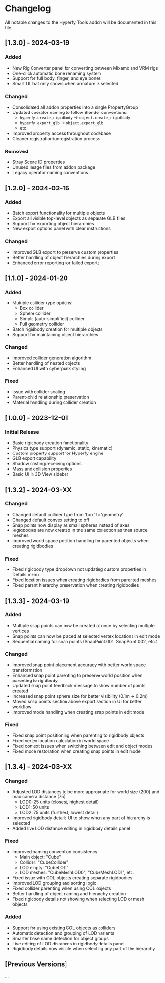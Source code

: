 # Changelog

All notable changes to the Hyperfy Tools addon will be documented in this file.

## [1.3.0] - 2024-03-19

### Added
- New Rig Converter panel for converting between Mixamo and VRM rigs
- One-click automatic bone renaming system
- Support for full body, finger, and eye bones
- Smart UI that only shows when armature is selected

### Changed
- Consolidated all addon properties into a single PropertyGroup
- Updated operator naming to follow Blender conventions:
  - `hyperfy.create_rigidbody` → `object.create_rigidbody`
  - `hyperfy.export_glb` → `object.export_glb`
  - etc.
- Improved property access throughout codebase
- Cleaner registration/unregistration process

### Removed
- Stray Scene ID properties
- Unused image files from addon package
- Legacy operator naming conventions

## [1.2.0] - 2024-02-15

### Added
- Batch export functionality for multiple objects
- Export all visible top-level objects as separate GLB files
- Support for exporting object hierarchies
- New export options panel with clear instructions

### Changed
- Improved GLB export to preserve custom properties
- Better handling of object hierarchies during export
- Enhanced error reporting for failed exports

## [1.1.0] - 2024-01-20

### Added
- Multiple collider type options:
  - Box collider
  - Sphere collider
  - Simple (auto-simplified) collider
  - Full geometry collider
- Batch rigidbody creation for multiple objects
- Support for maintaining object hierarchies

### Changed
- Improved collider generation algorithm
- Better handling of nested objects
- Enhanced UI with cyberpunk styling

### Fixed
- Issue with collider scaling
- Parent-child relationship preservation
- Material handling during collider creation

## [1.0.0] - 2023-12-01

### Initial Release
- Basic rigidbody creation functionality
- Physics type support (dynamic, static, kinematic)
- Custom property support for Hyperfy engine
- GLB export capability
- Shadow casting/receiving options
- Mass and collision properties
- Basic UI in 3D View sidebar

## [1.3.2] - 2024-03-XX

### Changed
- Changed default collider type from 'box' to 'geometry'
- Changed default convex setting to off
- Snap points now display as small spheres instead of axes
- Rigidbodies are now created in the same collection as their source meshes
- Improved world space position handling for parented objects when creating rigidbodies

### Fixed
- Fixed rigidbody type dropdown not updating custom properties in Details menu
- Fixed location issues when creating rigidbodies from parented meshes
- Fixed parent hierarchy preservation when creating rigidbodies

## [1.3.3] - 2024-03-19

### Added
- Multiple snap points can now be created at once by selecting multiple vertices
- Snap points can now be placed at selected vertex locations in edit mode
- Sequential naming for snap points (SnapPoint.001, SnapPoint.002, etc.)

### Changed
- Improved snap point placement accuracy with better world space transformation
- Enhanced snap point parenting to preserve world position when parenting to rigidbody
- Updated snap point feedback message to show number of points created
- Increased snap point sphere size for better visibility (0.1m → 0.2m)
- Moved snap points section above export section in UI for better workflow
- Improved mode handling when creating snap points in edit mode

### Fixed
- Fixed snap point positioning when parenting to rigidbody objects
- Fixed vertex location calculation in world space
- Fixed context issues when switching between edit and object modes
- Fixed mode restoration when creating snap points in edit mode

## [1.3.4] - 2024-03-XX

### Changed
- Adjusted LOD distances to be more appropriate for world size (200) and max camera distance (75)
  - LOD0: 25 units (closest, highest detail)
  - LOD1: 50 units
  - LOD2: 75 units (furthest, lowest detail)
- Improved rigidbody details UI to show when any part of hierarchy is selected
- Added live LOD distance editing in rigidbody details panel

### Fixed
- Improved naming convention consistency:
  - Main object: "Cube"
  - Collider: "CubeCollider"
  - LOD empty: "CubeLOD"
  - LOD meshes: "CubeMeshLOD0", "CubeMeshLOD1", etc.
- Fixed issue with COL objects creating separate rigidbodies
- Improved LOD grouping and sorting logic
- Fixed collider parenting when using COL objects
- Better handling of object naming and hierarchy creation
- Fixed rigidbody details not showing when selecting LOD or mesh objects

### Added
- Support for using existing COL objects as colliders
- Automatic detection and grouping of LOD variants
- Smarter base name detection for object groups
- Live editing of LOD distances in rigidbody details panel
- Rigidbody details now visible when selecting any part of the hierarchy

## [Previous Versions]
... 